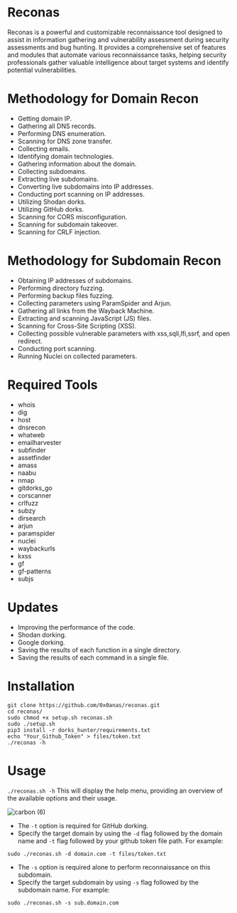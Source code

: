# Reconas
Reconas is a powerful and customizable reconnaissance tool designed to assist in information gathering and vulnerability assessment during security assessments and bug hunting. It provides a comprehensive set of features and modules that automate various reconnaissance tasks, helping security professionals gather valuable intelligence about target systems and identify potential vulnerabilities.
# Methodology for Domain Recon
- Getting domain IP.
- Gathering all DNS records.
- Performing DNS enumeration.
- Scanning for DNS zone transfer.
- Collecting emails.
- Identifying domain technologies.
- Gathering information about the domain.
- Collecting subdomains.
- Extracting live subdomains.
- Converting live subdomains into IP addresses.
- Conducting port scanning on IP addresses.
- Utilizing Shodan dorks.
- Utilizing GitHub dorks.
- Scanning for CORS misconfiguration.
- Scanning for subdomain takeover.
- Scanning for CRLF injection.

# Methodology for Subdomain Recon
- Obtaining IP addresses of subdomains.
- Performing directory fuzzing.
- Performing backup files fuzzing.
- Collecting parameters using ParamSpider and Arjun.
- Gathering all links from the Wayback Machine.
- Extracting and scanning JavaScript (JS) files.
- Scanning for Cross-Site Scripting (XSS).
- Collecting possible vulnerable parameters with xss,sqli,lfi,ssrf, and open redirect.
- Conducting port scanning.
- Running Nuclei on collected parameters.

# Required Tools
- whois
- dig
- host
- dnsrecon
- whatweb
- emailharvester
- subfinder
- assetfinder
- amass
- naabu
- nmap
- gitdorks_go
- corscanner
- crlfuzz
- subzy
- dirsearch
- arjun
- paramspider
- nuclei
- waybackurls
- kxss
- gf
- gf-patterns
- subjs

# Updates
- Improving the performance of the code.
- Shodan dorking.
- Google dorking.
- Saving the results of each function in a single directory.
- Saving the results of each command in a single file.

# Installation
```
git clone https://github.com/0x0anas/reconas.git
cd reconas/
sudo chmod +x setup.sh reconas.sh
sudo ./setup.sh
pip3 install -r dorks_hunter/requirements.txt
echo "Your_Github_Token" > files/token.txt
./reconas -h
```
# Usage
`./reconas.sh -h`
This will display the help menu, providing an overview of the available options and their usage.

![carbon (6)](https://github.com/0x0anas/reconas/assets/78263620/02d1bca4-3ddf-475b-b302-136a94887e4f)


- The `-t` option is required for GitHub dorking.
- Specify the target domain by using the `-d` flag followed by the domain name and `-t` flag followed by your github token file path. For example:
```
sudo ./reconas.sh -d domain.com -t files/token.txt
```
- The `-s` option is required alone to perform reconnaissance on this subdomain.
- Specify the target subdomain by using `-s` flag followed by the subdomain name. For example:
```
sudo ./reconas.sh -s sub.domain.com
```



